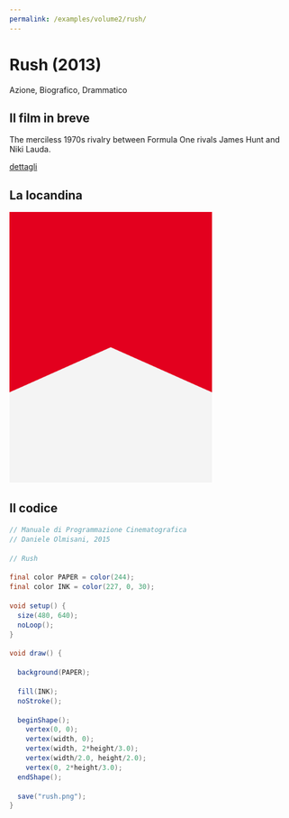 ```yaml
---
permalink: /examples/volume2/rush/
---
```

# Rush (2013)

Azione, Biografico, Drammatico

## Il film in breve
The merciless 1970s rivalry between Formula One rivals James Hunt and Niki Lauda.

[dettagli](https://www.imdb.com/title/tt1979320/)

## La locandina
<img src="rush.png"  width="360px" title="Rush">


## Il codice
```java
// Manuale di Programmazione Cinematografica
// Daniele Olmisani, 2015

// Rush

final color PAPER = color(244);
final color INK = color(227, 0, 30);

void setup() {
  size(480, 640);
  noLoop();
}

void draw() {
  
  background(PAPER);
  
  fill(INK);
  noStroke();
  
  beginShape();
    vertex(0, 0);
    vertex(width, 0);
    vertex(width, 2*height/3.0);
    vertex(width/2.0, height/2.0);
    vertex(0, 2*height/3.0);
  endShape();
  
  save("rush.png");
}
```

